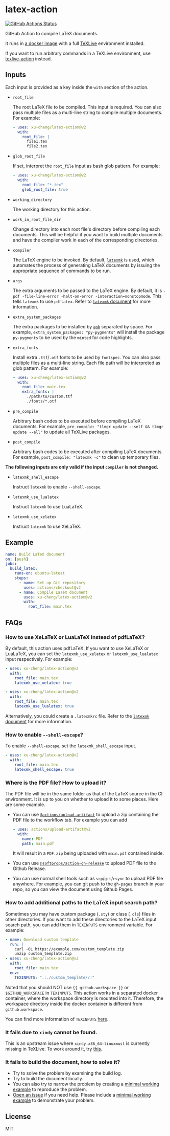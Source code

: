# latex-action

[![GitHub Actions Status](https://github.com/xu-cheng/latex-action/workflows/Test%20Github%20Action/badge.svg)](https://github.com/xu-cheng/latex-action/actions)

GitHub Action to compile LaTeX documents.

It runs in [a docker image](https://github.com/xu-cheng/latex-docker) with a full [TeXLive](https://www.tug.org/texlive/) environment installed.

If you want to run arbitrary commands in a TeXLive environment, use [texlive-action](https://github.com/xu-cheng/texlive-action) instead.

## Inputs

Each input is provided as a key inside the `with` section of the action.

* `root_file`

    The root LaTeX file to be compiled. This input is required. You can also pass multiple files as a multi-line string to compile multiple documents. For example:
    ```yaml
    - uses: xu-cheng/latex-action@v2
      with:
        root_file: |
          file1.tex
          file2.tex
    ```

* `glob_root_file`

    If set, interpret the `root_file` input as bash glob pattern. For example:
    ```yaml
    - uses: xu-cheng/latex-action@v2
      with:
        root_file: "*.tex"
        glob_root_file: true
    ```

* `working_directory`

    The working directory for this action.

* `work_in_root_file_dir`

    Change directory into each root file's directory before compiling each documents. This will be helpful if you want to build multiple documents and have the compiler work in each of the corresponding directories.

* `compiler`

    The LaTeX engine to be invoked. By default, [`latexmk`](https://ctan.org/pkg/latexmk) is used, which automates the process of generating LaTeX documents by issuing the appropriate sequence of commands to be run.

* `args`

    The extra arguments to be passed to the LaTeX engine. By default, it is `-pdf -file-line-error -halt-on-error -interaction=nonstopmode`. This tells `latexmk` to use `pdflatex`. Refer to [`latexmk` document](http://texdoc.net/texmf-dist/doc/support/latexmk/latexmk.pdf) for more information.

* `extra_system_packages`

    The extra packages to be installed by [`apk`](https://pkgs.alpinelinux.org/packages) separated by space. For example, `extra_system_packages: "py-pygments"` will install the package `py-pygments` to be used by the `minted` for code highlights.

* `extra_fonts`

    Install extra `.ttf`/`.otf` fonts to be used by `fontspec`. You can also pass multiple files as a multi-line string. Each file path will be interpreted as glob pattern. For example:
    ```yaml
    - uses: xu-cheng/latex-action@v2
      with:
        root_file: main.tex
        extra_fonts: |
          ./path/to/custom.ttf
          ./fonts/*.otf
    ```

* `pre_compile`

    Arbitrary bash codes to be executed before compiling LaTeX documents. For example, `pre_compile: "tlmgr update --self && tlmgr update --all"` to update all TeXLive packages.

* `post_compile`

    Arbitrary bash codes to be executed after compiling LaTeX documents. For example, `post_compile: "latexmk -c"` to clean up temporary files.

**The following inputs are only valid if the input `compiler` is not changed.**

* `latexmk_shell_escape`

    Instruct `latexmk` to enable `--shell-escape`.

* `latexmk_use_lualatex`

    Instruct `latexmk` to use LuaLaTeX.

* `latexmk_use_xelatex`

    Instruct `latexmk` to use XeLaTeX.

## Example

```yaml
name: Build LaTeX document
on: [push]
jobs:
  build_latex:
    runs-on: ubuntu-latest
    steps:
      - name: Set up Git repository
        uses: actions/checkout@v2
      - name: Compile LaTeX document
        uses: xu-cheng/latex-action@v2
        with:
          root_file: main.tex
```

## FAQs

### How to use XeLaTeX or LuaLaTeX instead of pdfLaTeX?

By default, this action uses pdfLaTeX. If you want to use XeLaTeX or LuaLaTeX, you can set the `latexmk_use_xelatex` or `latexmk_use_lualatex` input respectively. For example:

```yaml
- uses: xu-cheng/latex-action@v2
  with:
    root_file: main.tex
    latexmk_use_xelatex: true
```

```yaml
- uses: xu-cheng/latex-action@v2
  with:
    root_file: main.tex
    latexmk_use_lualatex: true
```

Alternatively, you could create a `.latexmkrc` file. Refer to the [`latexmk` document](http://texdoc.net/texmf-dist/doc/support/latexmk/latexmk.pdf) for more information.

### How to enable `--shell-escape`?

To enable `--shell-escape`, set the `latexmk_shell_escape` input.

```yaml
- uses: xu-cheng/latex-action@v2
  with:
    root_file: main.tex
    latexmk_shell_escape: true
```

### Where is the PDF file? How to upload it?

The PDF file will be in the same folder as that of the LaTeX source in the CI environment. It is up to you on whether to upload it to some places. Here are some example.
* You can use [`@actions/upload-artifact`](https://github.com/actions/upload-artifact) to upload a zip containing the PDF file to the workflow tab. For example you can add

  ```yaml
  - uses: actions/upload-artifact@v2
    with:
      name: PDF
      path: main.pdf
  ```

  It will result in a `PDF.zip` being uploaded with `main.pdf` contained inside.

* You can use [`@softprops/action-gh-release`](https://github.com/softprops/action-gh-release) to upload PDF file to the Github Release.
* You can use normal shell tools such as `scp`/`git`/`rsync` to upload PDF file anywhere. For example, you can git push to the `gh-pages` branch in your repo, so you can view the document using Github Pages.

### How to add additional paths to the LaTeX input search path?

Sometimes you may have custom package (`.sty`) or class (`.cls`) files in other directories. If you want to add these directories to the LaTeX input search path, you can add them in `TEXINPUTS` environment variable. For example:

```yaml
- name: Download custom template
  run: |
    curl -OL https://example.com/custom_template.zip
    unzip custom_template.zip
- uses: xu-cheng/latex-action@v2
  with:
    root_file: main.tex
  env:
    TEXINPUTS: ".:./custom_template//:"
```

Noted that you should NOT use `{{ github.workspace }}` or `$GITHUB_WORKSPACE` in `TEXINPUTS`. This action works in a separated docker container, where the workspace directory is mounted into it. Therefore, the workspace directory inside the docker container is different from `github.workspace`.

You can find more information of `TEXINPUTS` [here](https://tex.stackexchange.com/a/93733).

### It fails due to `xindy` cannot be found.

This is an upstream issue where `xindy.x86_64-linuxmusl` is currently missing in TeXLive. To work around it, try [this](https://github.com/xu-cheng/latex-action/issues/32#issuecomment-626086551).

### It fails to build the document, how to solve it?

* Try to solve the problem by examining the build log.
* Try to build the document locally.
* You can also try to narrow the problem by creating a [minimal working example][mwe] to reproduce the problem.
* [Open an issue](https://github.com/xu-cheng/latex-action/issues/new) if you need help. Please include a [minimal working example][mwe] to demonstrate your problem.

[mwe]: https://tex.meta.stackexchange.com/questions/228/ive-just-been-asked-to-write-a-minimal-working-example-mwe-what-is-that

## License

MIT
